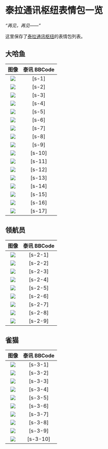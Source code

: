 # 泰拉通讯枢纽表情包一览

*“再见，再见——”*

这里保存了[泰拉通讯枢纽](https://terrach.net/)的表情包列表。

## 大哈鱼

|图像|泰讯 BBCode|
|:-:|:-:|
|![](./assets/dahayu/1.png)|[s-1]|
|![](./assets/dahayu/2.png)|[s-2]|
|![](./assets/dahayu/3.png)|[s-3]|
|![](./assets/dahayu/4.png)|[s-4]|
|![](./assets/dahayu/5.png)|[s-5]|
|![](./assets/dahayu/6.png)|[s-6]|
|![](./assets/dahayu/7.png)|[s-7]|
|![](./assets/dahayu/8.png)|[s-8]|
|![](./assets/dahayu/9.png)|[s-9]|
|![](./assets/dahayu/10.png)|[s-10]|
|![](./assets/dahayu/11.png)|[s-11]|
|![](./assets/dahayu/12.png)|[s-12]|
|![](./assets/dahayu/13.png)|[s-13]|
|![](./assets/dahayu/14.png)|[s-14]|
|![](./assets/dahayu/15.png)|[s-15]|
|![](./assets/dahayu/16.png)|[s-16]|
|![](./assets/dahayu/17.png)|[s-17]|

## 领航员

|图像|泰讯 BBCode|
|:-:|:-:|
|![](./assets/error/1.png)|[s-2-1]|
|![](./assets/error/2.png)|[s-2-2]|
|![](./assets/error/3.png)|[s-2-3]|
|![](./assets/error/4.png)|[s-2-4]|
|![](./assets/error/5.png)|[s-2-5]|
|![](./assets/error/6.png)|[s-2-6]|
|![](./assets/error/7.png)|[s-2-7]|
|![](./assets/error/8.png)|[s-2-8]|
|![](./assets/error/9.png)|[s-2-9]|

## 雀猫

|图像|泰讯 BBCode|
|:-:|:-:|
|![](./assets/cat/1.png)|[s-3-1]|
|![](./assets/cat/2.png)|[s-3-2]|
|![](./assets/cat/3.png)|[s-3-3]|
|![](./assets/cat/4.png)|[s-3-4]|
|![](./assets/cat/5.png)|[s-3-5]|
|![](./assets/cat/6.png)|[s-3-6]|
|![](./assets/cat/7.png)|[s-3-7]|
|![](./assets/cat/8.png)|[s-3-8]|
|![](./assets/cat/9.png)|[s-3-9]|
|![](./assets/cat/10.png)|[s-3-10]|